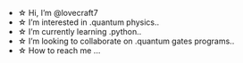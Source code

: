 -  ☆ Hi, I’m @lovecraft7
-  ☆ I’m interested in .quantum physics..
-  ☆ I’m currently learning .python..
-  ☆ I’m looking to collaborate on .quantum gates programs..
-  ☆ How to reach me ...

<!---
lovecraft7/lovecraft7 is a ✨ special ✨ repository because its `README.md` (this file) appears on your GitHub profile.
You can click the Preview link to take a look at your changes.
--->
